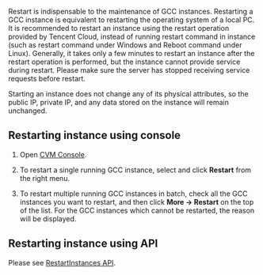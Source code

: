 Restart is indispensable to the maintenance of GCC instances. Restarting a GCC instance is equivalent to restarting the operating system of a local PC. It is recommended to restart an instance using the restart operation provided by Tencent Cloud, instead of running restart command in instance (such as restart command under Windows and Reboot command under Linux). Generally, it takes only a few minutes to restart an instance after the restart operation is performed, but the instance cannot provide service during restart. Please make sure the server has stopped receiving service requests before restart.

Starting an instance does not change any of its physical attributes, so the public IP, private IP, and any data stored on the instance will remain unchanged.


## Restarting instance using console

1) Open [CVM Console](https://console.qcloud.com/cvm/).

2) To restart a single running GCC instance, select and click **Restart** from the right menu. 

3) To restart multiple running GCC instances in batch, check all the GCC instances you want to restart, and then click **More -> Restart** on the top of the list. For the GCC instances which cannot be restarted, the reason will be displayed.

## Restarting instance using API
Please see [RestartInstances API](https://www.qcloud.com/doc/api/229/1247).


